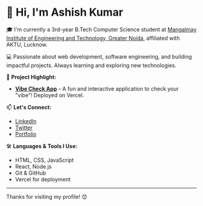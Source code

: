 # 👋 Hi, I'm Ashish Kumar

🎓 I'm currently a 3rd-year B.Tech Computer Science student at [Mangalmay Institute of Engineering and Technology, Greater Noida](https://www.mangalmayinstitute.com/), affiliated with AKTU, Lucknow.

💻 Passionate about web development, software engineering, and building impactful projects. Always learning and exploring new technologies.

🚀 **Project Highlight:**
- **[Vibe Check App](https://vibe-check-app-eight.vercel.app/)** – A fun and interactive application to check your "vibe"! Deployed on Vercel.

📫 **Let's Connect:**
- [LinkedIn](#) <!-- Add your actual LinkedIn URL -->
- [Twitter](#) <!-- Optional -->
- [Portfolio](#) <!-- Optional if you have a personal website or portfolio -->

🛠️ **Languages & Tools I Use:**
- HTML, CSS, JavaScript
- React, Node.js
- Git & GitHub
- Vercel for deployment

---

Thanks for visiting my profile! 😊
